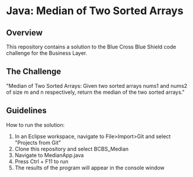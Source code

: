 # Java: Median of Two Sorted Arrays

## Overview
This repository contains a solution to the Blue Cross Blue Shield code challenge for the Business Layer.

## The Challenge
"Median of Two Sorted Arrays:
    Given two sorted arrays nums1 and nums2 of size m and n respectively, return the median of the two sorted arrays."

## Guidelines
How to run the solution:
1. In an Eclipse workspace, navigate to File>Import>Git and select "Projects from Git"
2. Clone this repository and select BCBS_Median
3. Navigate to MedianApp.java
4. Press Ctrl + F11 to run
5. The results of the program will appear in the console window
